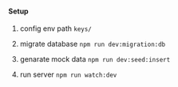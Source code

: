 #### Setup

1. config env path `keys/`

2. migrate database `npm run dev:migration:db`

3. genarate mock data `npm run dev:seed:insert`

4. run server `npm run watch:dev`
